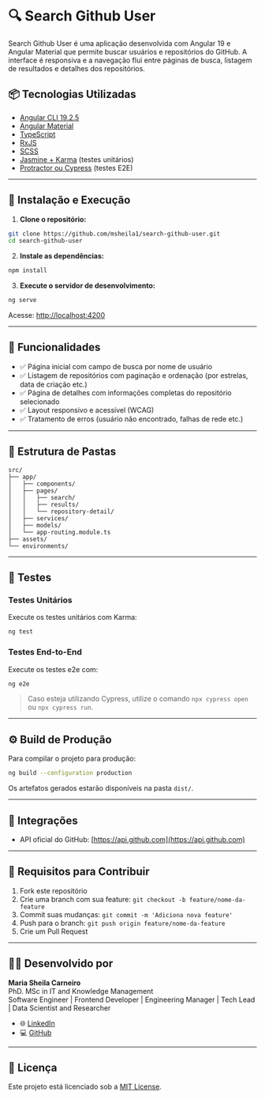# 🔍 Search Github User

Search Github User é uma aplicação desenvolvida com Angular 19 e Angular Material que permite buscar usuários e repositórios do GitHub. A interface é responsiva e a navegação flui entre páginas de busca, listagem de resultados e detalhes dos repositórios.

## 📦 Tecnologias Utilizadas

- [Angular CLI 19.2.5](https://github.com/angular/angular-cli)
- [Angular Material](https://material.angular.io/)
- [TypeScript](https://www.typescriptlang.org/)
- [RxJS](https://rxjs.dev/)
- [SCSS](https://sass-lang.com/)
- [Jasmine + Karma](https://karma-runner.github.io/latest/index.html) (testes unitários)
- [Protractor ou Cypress](https://www.cypress.io/) (testes E2E)

---

## 🚀 Instalação e Execução

1. **Clone o repositório:**

```bash
git clone https://github.com/msheila1/search-github-user.git
cd search-github-user
```

2. **Instale as dependências:**

```bash
npm install
```

3. **Execute o servidor de desenvolvimento:**

```bash
ng serve
```

Acesse: [http://localhost:4200](http://localhost:4200)

---

## 🧭 Funcionalidades

- ✅ Página inicial com campo de busca por nome de usuário
- ✅ Listagem de repositórios com paginação e ordenação (por estrelas, data de criação etc.)
- ✅ Página de detalhes com informações completas do repositório selecionado
- ✅ Layout responsivo e acessível (WCAG)
- ✅ Tratamento de erros (usuário não encontrado, falhas de rede etc.)

---

## 📁 Estrutura de Pastas

```
src/
├── app/
│   ├── components/
│   ├── pages/
│   │   ├── search/
│   │   ├── results/
│   │   └── repository-detail/
│   ├── services/
│   ├── models/
│   └── app-routing.module.ts
├── assets/
└── environments/
```

---

## 🧪 Testes

### Testes Unitários

Execute os testes unitários com Karma:

```bash
ng test
```

### Testes End-to-End

Execute os testes e2e com:

```bash
ng e2e
```

> Caso esteja utilizando Cypress, utilize o comando `npx cypress open` ou `npx cypress run`.

---

## ⚙️ Build de Produção

Para compilar o projeto para produção:

```bash
ng build --configuration production
```

Os artefatos gerados estarão disponíveis na pasta `dist/`.

---

## 🔗 Integrações

- API oficial do GitHub: [https://api.github.com](https://api.github.com)

---

## 📌 Requisitos para Contribuir

1. Fork este repositório
2. Crie uma branch com sua feature: `git checkout -b feature/nome-da-feature`
3. Commit suas mudanças: `git commit -m 'Adiciona nova feature'`
4. Push para o branch: `git push origin feature/nome-da-feature`
5. Crie um Pull Request

---

## 👩‍💻 Desenvolvido por

**Maria Sheila Carneiro**  
PhD. MSc in IT and Knowledge Management  
Software Engineer | Frontend Developer | Engineering Manager | Tech Lead | Data Scientist and Researcher

- 🌐 [LinkedIn](https://www.linkedin.com/in/sheilascarneiro/)  
- 💻 [GitHub](https://github.com/msheila1)

---

## 📃 Licença

Este projeto está licenciado sob a [MIT License](LICENSE).
